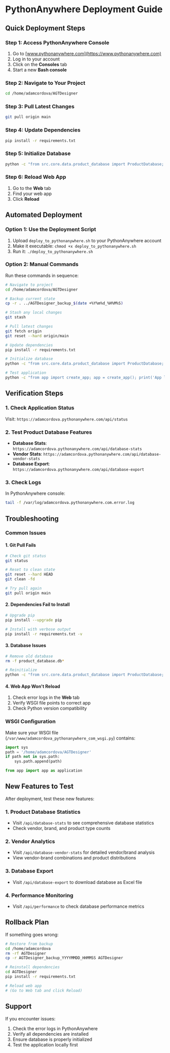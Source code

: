# PythonAnywhere Deployment Guide

## Quick Deployment Steps

### Step 1: Access PythonAnywhere Console
1. Go to [www.pythonanywhere.com](https://www.pythonanywhere.com)
2. Log in to your account
3. Click on the **Consoles** tab
4. Start a new **Bash console**

### Step 2: Navigate to Your Project
```bash
cd /home/adamcordova/AGTDesigner
```

### Step 3: Pull Latest Changes
```bash
git pull origin main
```

### Step 4: Update Dependencies
```bash
pip install -r requirements.txt
```

### Step 5: Initialize Database
```bash
python -c "from src.core.data.product_database import ProductDatabase; db = ProductDatabase(); db.init_database(); print('Database initialized')"
```

### Step 6: Reload Web App
1. Go to the **Web** tab
2. Find your web app
3. Click **Reload**

## Automated Deployment

### Option 1: Use the Deployment Script
1. Upload `deploy_to_pythonanywhere.sh` to your PythonAnywhere account
2. Make it executable: `chmod +x deploy_to_pythonanywhere.sh`
3. Run it: `./deploy_to_pythonanywhere.sh`

### Option 2: Manual Commands
Run these commands in sequence:

```bash
# Navigate to project
cd /home/adamcordova/AGTDesigner

# Backup current state
cp -r . ../AGTDesigner_backup_$(date +%Y%m%d_%H%M%S)

# Stash any local changes
git stash

# Pull latest changes
git fetch origin
git reset --hard origin/main

# Update dependencies
pip install -r requirements.txt

# Initialize database
python -c "from src.core.data.product_database import ProductDatabase; db = ProductDatabase(); db.init_database()"

# Test application
python -c "from app import create_app; app = create_app(); print('App loaded successfully')"
```

## Verification Steps

### 1. Check Application Status
Visit: `https://adamcordova.pythonanywhere.com/api/status`

### 2. Test Product Database Features
- **Database Stats**: `https://adamcordova.pythonanywhere.com/api/database-stats`
- **Vendor Stats**: `https://adamcordova.pythonanywhere.com/api/database-vendor-stats`
- **Database Export**: `https://adamcordova.pythonanywhere.com/api/database-export`

### 3. Check Logs
In PythonAnywhere console:
```bash
tail -f /var/log/adamcordova.pythonanywhere.com.error.log
```

## Troubleshooting

### Common Issues

#### 1. Git Pull Fails
```bash
# Check git status
git status

# Reset to clean state
git reset --hard HEAD
git clean -fd

# Try pull again
git pull origin main
```

#### 2. Dependencies Fail to Install
```bash
# Upgrade pip
pip install --upgrade pip

# Install with verbose output
pip install -r requirements.txt -v
```

#### 3. Database Issues
```bash
# Remove old database
rm -f product_database.db*

# Reinitialize
python -c "from src.core.data.product_database import ProductDatabase; db = ProductDatabase(); db.init_database()"
```

#### 4. Web App Won't Reload
1. Check error logs in the **Web** tab
2. Verify WSGI file points to correct app
3. Check Python version compatibility

### WSGI Configuration
Make sure your WSGI file (`/var/www/adamcordova_pythonanywhere_com_wsgi.py`) contains:

```python
import sys
path = '/home/adamcordova/AGTDesigner'
if path not in sys.path:
    sys.path.append(path)

from app import app as application
```

## New Features to Test

After deployment, test these new features:

### 1. Product Database Statistics
- Visit `/api/database-stats` to see comprehensive database statistics
- Check vendor, brand, and product type counts

### 2. Vendor Analytics
- Visit `/api/database-vendor-stats` for detailed vendor/brand analysis
- View vendor-brand combinations and product distributions

### 3. Database Export
- Visit `/api/database-export` to download database as Excel file

### 4. Performance Monitoring
- Visit `/api/performance` to check database performance metrics

## Rollback Plan

If something goes wrong:

```bash
# Restore from backup
cd /home/adamcordova
rm -rf AGTDesigner
cp -r AGTDesigner_backup_YYYYMMDD_HHMMSS AGTDesigner

# Reinstall dependencies
cd AGTDesigner
pip install -r requirements.txt

# Reload web app
# (Go to Web tab and click Reload)
```

## Support

If you encounter issues:
1. Check the error logs in PythonAnywhere
2. Verify all dependencies are installed
3. Ensure database is properly initialized
4. Test the application locally first 